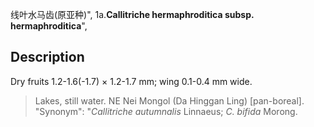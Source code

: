 线叶水马齿(原亚种)",
1a.**Callitriche hermaphroditica subsp. hermaphroditica**",

## Description
Dry fruits 1.2-1.6(-1.7) × 1.2-1.7 mm; wing 0.1-0.4 mm wide.

> Lakes, still water. NE Nei Mongol (Da Hinggan Ling) [pan-boreal].
  "Synonym": "*Callitriche autumnalis* Linnaeus; *C. bifida* Morong.
